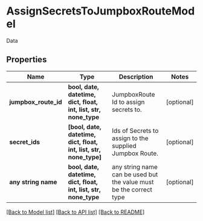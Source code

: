 # AssignSecretsToJumpboxRouteModel

Data

## Properties
Name | Type | Description | Notes
------------ | ------------- | ------------- | -------------
**jumpbox_route_id** | **bool, date, datetime, dict, float, int, list, str, none_type** | JumpboxRoute Id to assign secrets to. | [optional] 
**secret_ids** | **[bool, date, datetime, dict, float, int, list, str, none_type]** | Ids of Secrets to assign to the supplied Jumpbox Route. | [optional] 
**any string name** | **bool, date, datetime, dict, float, int, list, str, none_type** | any string name can be used but the value must be the correct type | [optional]

[[Back to Model list]](../README.md#documentation-for-models) [[Back to API list]](../README.md#documentation-for-api-endpoints) [[Back to README]](../README.md)


